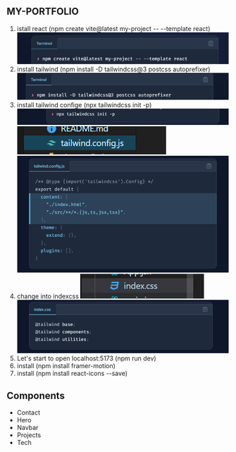 ## MY-PORTFOLIO

1. istall react (npm create vite@latest my-project -- --template react)
![alt text](image.png)
2. install tailwind (npm install -D tailwindcss@3 postcss autoprefixer)
![alt text](image-1.png)
3. install tailwind confige (npx tailwindcss init -p)
![alt text](image-2.png)
![alt text](image-4.png)
![alt text](image-3.png)
4. change into indexcss
![alt text](image-5.png)
![alt text](image-6.png)
5. Let's start to open localhost:5173 (npm run dev)
6. install (npm install framer-motion)
7. install (npm install react-icons --save)


## Components

- Contact
- Hero
- Navbar
- Projects
- Tech

